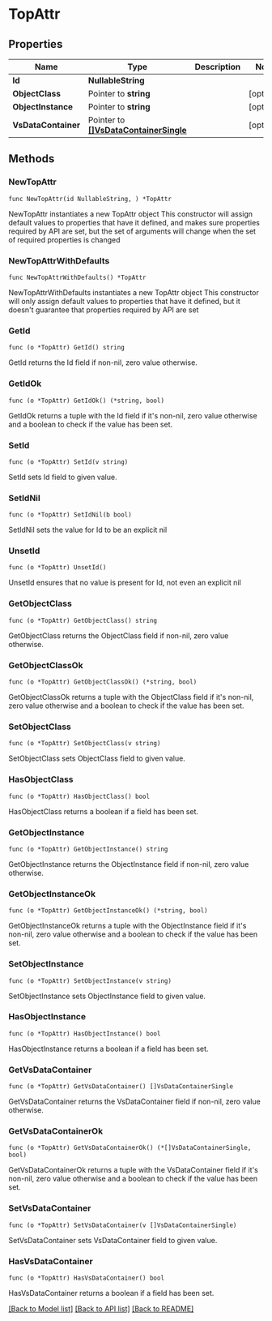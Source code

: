 # TopAttr

## Properties

Name | Type | Description | Notes
------------ | ------------- | ------------- | -------------
**Id** | **NullableString** |  | 
**ObjectClass** | Pointer to **string** |  | [optional] 
**ObjectInstance** | Pointer to **string** |  | [optional] 
**VsDataContainer** | Pointer to [**[]VsDataContainerSingle**](VsDataContainerSingle.md) |  | [optional] 

## Methods

### NewTopAttr

`func NewTopAttr(id NullableString, ) *TopAttr`

NewTopAttr instantiates a new TopAttr object
This constructor will assign default values to properties that have it defined,
and makes sure properties required by API are set, but the set of arguments
will change when the set of required properties is changed

### NewTopAttrWithDefaults

`func NewTopAttrWithDefaults() *TopAttr`

NewTopAttrWithDefaults instantiates a new TopAttr object
This constructor will only assign default values to properties that have it defined,
but it doesn't guarantee that properties required by API are set

### GetId

`func (o *TopAttr) GetId() string`

GetId returns the Id field if non-nil, zero value otherwise.

### GetIdOk

`func (o *TopAttr) GetIdOk() (*string, bool)`

GetIdOk returns a tuple with the Id field if it's non-nil, zero value otherwise
and a boolean to check if the value has been set.

### SetId

`func (o *TopAttr) SetId(v string)`

SetId sets Id field to given value.


### SetIdNil

`func (o *TopAttr) SetIdNil(b bool)`

 SetIdNil sets the value for Id to be an explicit nil

### UnsetId
`func (o *TopAttr) UnsetId()`

UnsetId ensures that no value is present for Id, not even an explicit nil
### GetObjectClass

`func (o *TopAttr) GetObjectClass() string`

GetObjectClass returns the ObjectClass field if non-nil, zero value otherwise.

### GetObjectClassOk

`func (o *TopAttr) GetObjectClassOk() (*string, bool)`

GetObjectClassOk returns a tuple with the ObjectClass field if it's non-nil, zero value otherwise
and a boolean to check if the value has been set.

### SetObjectClass

`func (o *TopAttr) SetObjectClass(v string)`

SetObjectClass sets ObjectClass field to given value.

### HasObjectClass

`func (o *TopAttr) HasObjectClass() bool`

HasObjectClass returns a boolean if a field has been set.

### GetObjectInstance

`func (o *TopAttr) GetObjectInstance() string`

GetObjectInstance returns the ObjectInstance field if non-nil, zero value otherwise.

### GetObjectInstanceOk

`func (o *TopAttr) GetObjectInstanceOk() (*string, bool)`

GetObjectInstanceOk returns a tuple with the ObjectInstance field if it's non-nil, zero value otherwise
and a boolean to check if the value has been set.

### SetObjectInstance

`func (o *TopAttr) SetObjectInstance(v string)`

SetObjectInstance sets ObjectInstance field to given value.

### HasObjectInstance

`func (o *TopAttr) HasObjectInstance() bool`

HasObjectInstance returns a boolean if a field has been set.

### GetVsDataContainer

`func (o *TopAttr) GetVsDataContainer() []VsDataContainerSingle`

GetVsDataContainer returns the VsDataContainer field if non-nil, zero value otherwise.

### GetVsDataContainerOk

`func (o *TopAttr) GetVsDataContainerOk() (*[]VsDataContainerSingle, bool)`

GetVsDataContainerOk returns a tuple with the VsDataContainer field if it's non-nil, zero value otherwise
and a boolean to check if the value has been set.

### SetVsDataContainer

`func (o *TopAttr) SetVsDataContainer(v []VsDataContainerSingle)`

SetVsDataContainer sets VsDataContainer field to given value.

### HasVsDataContainer

`func (o *TopAttr) HasVsDataContainer() bool`

HasVsDataContainer returns a boolean if a field has been set.


[[Back to Model list]](../README.md#documentation-for-models) [[Back to API list]](../README.md#documentation-for-api-endpoints) [[Back to README]](../README.md)


